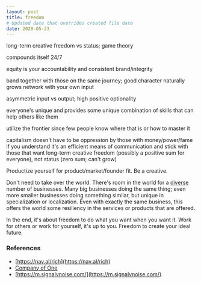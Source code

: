 ```yaml
---
layout: post
title: freedom
# Updated date that overrides created file date
date: 2020-05-23
---
```


long-term creative freedom vs status; game theory

compounds itself 24/7

equity is your accountability and consistent brand/integrity

band together with those on the same journey; good character naturally grows network with your own input

asymmetric input vs output; high positive optionality

everyone's unique and provides some unique combination of skills that can help others like them

utilize the frontier since few people know where that is or how to master it

capitalism doesn't have to be oppression by those with money/power/fame 
if you understand it's an efficient means of communication 
and stick with those that want long-term creative freedom (possibly a positive sum for everyone), 
not status (zero sum; can't grow)

Productize yourself for product/market/founder fit. 
Be a creative. 

Don't need to take over the world.
There's room in the world 
for a [diverse](/diversity) number of businesses.
Many big businesses doing the same thing; 
even more smaller businesses doing something similar, 
but unique in specialization or localization. 
Even with exactly the same business,
this offers the world some resiliency 
in the services or products
that are offered. 

In the end,
it's about freedom 
to do what you want
when you want it. 
Work for others
or work for yourself,
it's up to you. 
Freedom to create
your ideal future. 

### References

* [https://nav.al/rich](https://nav.al/rich)
* [Company of One](https://www.goodreads.com/book/show/37570605-company-of-one)
* [https://m.signalvnoise.com/](https://m.signalvnoise.com/)

